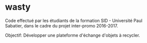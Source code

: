# wasty
Code effectué par les étudiants de la formation SID - Université Paul Sabatier, dans le cadre du projet inter-promo 2016-2017.

Objectif: Développer une plateforme d'échange d'objets à recycler.

